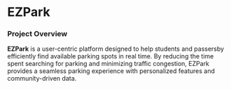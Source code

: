 # EZPark

### Project Overview 
**EZPark** is a user-centric platform designed to help students and passersby efficiently find available parking spots in real time. By reducing the time spent searching for parking and minimizing traffic congestion, EZPark provides a seamless parking experience with personalized features and community-driven data.

